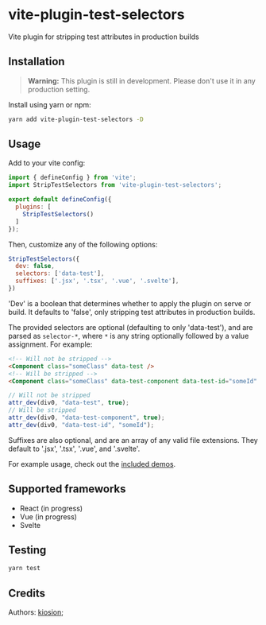 # vite-plugin-test-selectors
Vite plugin for stripping test attributes in production builds

## Installation

> **Warning:**
> This plugin is still in development. Please don't use it in any production setting.

Install using yarn or npm:
```bash
yarn add vite-plugin-test-selectors -D
```

## Usage

Add to your vite config:
```js
import { defineConfig } from 'vite';
import StripTestSelectors from 'vite-plugin-test-selectors';

export default defineConfig({
  plugins: [
    StripTestSelectors()
  ]
});
```

Then, customize any of the following options:

```js
StripTestSelectors({
  dev: false,
  selectors: ['data-test'],
  suffixes: ['.jsx', '.tsx', '.vue', '.svelte'],
})
```

'Dev' is a boolean that determines whether to apply the plugin on serve or build. It defaults to 'false', only stripping test attributes in production builds.

The provided selectors are optional (defaulting to only 'data-test'), and are parsed as `selector-*`, where `*` is any string optionally followed by a value assignment. For example:

```html
<!-- Will not be stripped -->
<Component class="someClass" data-test />
<!-- Will be stripped -->
<Component class="someClass" data-test-component data-test-id="someId" />
```
```js
// Will not be stripped
attr_dev(div0, "data-test", true);
// Will be stripped
attr_dev(div0, "data-test-component", true);
attr_dev(div0, "data-test-id", "someId");
```

Suffixes are also optional, and are an array of any valid file extensions. They default to '.jsx', '.tsx', '.vue', and '.svelte'.

For example usage, check out the [included demos](demos/).

## Supported frameworks

- React (in progress)
- Vue (in progress)
- Svelte

## Testing

```bash
yarn test
```

## Credits

Authors: [kiosion](https://github.com/kiosion/vite-plugin-test-selectors);
